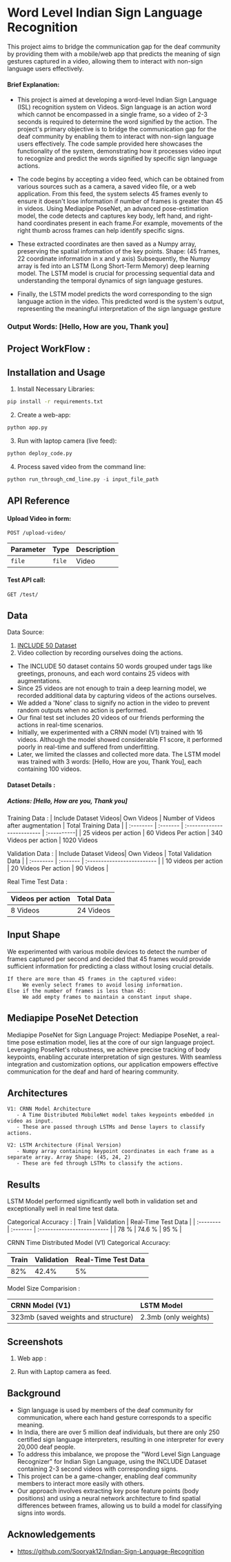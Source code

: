 
# Word Level Indian Sign Language Recognition 

This project aims to bridge the communication gap for the deaf community by providing them with a mobile/web app that predicts the meaning of sign gestures captured in a video, allowing them to interact with non-sign language users effectively.


#### Brief Explanation:
- This project is aimed at developing a word-level Indian Sign Language (ISL) recognition system on Videos. Sign language is an action word which cannot be encompassed in a single frame, so a video of 2-3 seconds is required to determine the word signified by the action. The project's primary objective is to bridge the communication gap for the deaf community by enabling them to interact with non-sign language users effectively. The code sample provided here showcases the functionality of the system, demonstrating how it processes video input to recognize and predict the words signified by specific sign language actions.

- The code begins by accepting a video feed, which can be obtained from various sources such as a camera, a saved video file, or a web application. From this feed, the system selects 45 frames evenly to ensure it doesn't lose information if number of frames is greater than 45 in videos. Using Mediapipe PoseNet, an advanced pose-estimation model, the code detects and captures key body, left hand, and right-hand coordinates present in each frame.For example, movements of the right thumb across frames can help identify specific signs.

- These extracted coordinates are then saved as a Numpy array, preserving the spatial information of the key points. Shape: (45 frames, 22 coordinate information in x and y axis) Subsequently, the Numpy array is fed into an LSTM (Long Short-Term Memory) deep learning model. The LSTM model is crucial for processing sequential data and understanding the temporal dynamics of sign language gestures.

- Finally, the LSTM model predicts the word corresponding to the sign language action in the video. This predicted word is the system's output, representing the meaningful interpretation of the sign language gesture


### Output Words: [Hello, How are you, Thank you]


## Project WorkFlow :



## Installation and Usage

1. Install Necessary Libraries: 

```bash
pip install -r requirements.txt
```

2. Create a web-app:

```python
python app.py
```


3. Run with laptop camera (live feed):

```python
python deploy_code.py
```

4. Process saved video from the command line:

```python
python run_through_cmd_line.py -i input_file_path
```


## API Reference

#### Upload Video in form:

```http
POST /upload-video/
```

| Parameter | Type     | Description                |
| :-------- | :------- | :------------------------- |
| `file`    | `file`   | Video                      |

#### Test API call:

```http
GET /test/
```


## Data 

Data Source: 
1. [INCLUDE 50 Dataset](https://zenodo.org/record/4010759)
2. Video collection by recording ourselves doing the actions.

- The INCLUDE 50 dataset contains 50 words grouped under tags like greetings, pronouns, and each word contains 25 videos with augmentations.
- Since 25 videos are not enough to train a deep learning model, we recorded additional data by capturing videos of the actions ourselves.
- We added a 'None' class to signify no action in the video to prevent random outputs when no action is performed.
- Our final test set includes 20 videos of our friends performing the actions in real-time scenarios.
- Initially, we experimented with a CRNN model (V1) trained with 16 videos. Although the model showed considerable F1 score, it performed poorly in real-time and suffered from underfitting.
- Later, we limited the classes and collected more data. The LSTM model was trained with 3 words: [Hello, How are you, Thank You], each containing 100 videos.

#### Dataset Details :

##### Actions: [Hello, How are you, Thank you]
Training Data : 
 | Include Dataset Videos| Own Videos  | Number of Videos after augmentation                | Total Training Data |
| :-------- | :------- | :------------------------- | :----------|
| 25 videos per action | 60 Videos Per action | 340 Videos per action | 1020 Videos

Validation  Data : 
 | Include Dataset Videos| Own Videos  |  Total Validation  Data |
| :-------- | :------- | :------------------------- |
| 10 videos per action | 20 Videos Per action | 90 Videos  | 

Real Time Test Data : 

| Videos per action| Total   Data |
| :-------- | :------- | 
| 8 Videos  | 24 Videos  | 




## Input Shape

We experimented with various mobile devices to detect the number of frames captured per second and decided that 45 frames would provide sufficient information for predicting a class without losing crucial details.

```
If there are more than 45 frames in the captured video:
     We evenly select frames to avoid losing information.
Else if the number of frames is less than 45:
     We add empty frames to maintain a constant input shape.
```


## Mediapipe PoseNet Detection 

Mediapipe PoseNet for Sign Language Project:
Mediapipe PoseNet, a real-time pose estimation model, lies at the core of our sign language project. Leveraging PoseNet's robustness, we achieve precise tracking of body keypoints, enabling accurate interpretation of sign gestures. With seamless integration and customization options, our application empowers effective communication for the deaf and hard of hearing community.


## Architectures

```
V1: CRNN Model Architecture
   - A Time Distributed MobileNet model takes keypoints embedded in video as input.
   - These are passed through LSTMs and Dense layers to classify actions.

V2: LSTM Architecture (Final Version)
   - Numpy array containing keypoint coordinates in each frame as a separate array. Array Shape: (45, 24, 2)
   - These are fed through LSTMs to classify the actions.
```
## Results 

LSTM Model performed significantly well both in validation set and exceptionally well in real time test data.

Categorical Accuracy  : 
 | Train | Validation   | Real-Time Test Data                |
| :-------- | :------- | :------------------------- |
| 78   % | 74.6 % | 95 %                     |


CRNN Time Distributed Model (V1) Categorical Accuracy:

 | Train | Validation   | Real-Time Test Data                |
| :-------- | :------- | :------------------------- |
| 82%    | 42.4%  | 5%              |


Model Size Comparision :

 | CRNN Model (V1) | LSTM Model   | 
| :-------- | :------- | 
| 323mb (saved weights and structure)| 2.3mb (only weights)| 



## Screenshots 


1. Web app :



2. Run with Laptop camera as feed.


## Background

- Sign language is used by members of the deaf community for communication, where each hand gesture corresponds to a specific meaning.
- In India, there are over 5 million deaf individuals, but there are only 250 certified sign language interpreters, resulting in one interpreter for every 20,000 deaf people.
- To address this imbalance, we propose the "Word Level Sign Language Recognizer" for Indian Sign Language, using the INCLUDE Dataset containing 2-3 second videos with corresponding signs.
- This project can be a game-changer, enabling deaf community members to interact more easily with others.
- Our approach involves extracting key pose feature points (body positions) and using a neural network architecture to find spatial differences between frames, allowing us to build a model for classifying signs into words.


## Acknowledgements

- https://github.com/Sooryak12/Indian-Sign-Language-Recognition




